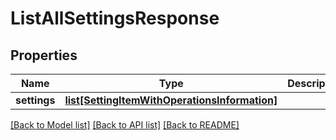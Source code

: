 # ListAllSettingsResponse

## Properties
Name | Type | Description | Notes
------------ | ------------- | ------------- | -------------
**settings** | [**list[SettingItemWithOperationsInformation]**](SettingItemWithOperationsInformation.md) |  | [optional] 

[[Back to Model list]](../README.md#documentation-for-models) [[Back to API list]](../README.md#documentation-for-api-endpoints) [[Back to README]](../README.md)



